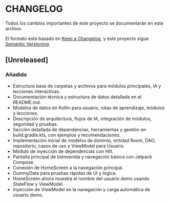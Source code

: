 # CHANGELOG

Todos los cambios importantes de este proyecto se documentarán en este archivo.

El formato está basado en [Keep a Changelog](https://keepachangelog.com/es/1.0.0/), y este proyecto sigue [Semantic Versioning](https://semver.org/lang/es/).

## [Unreleased]
### Añadido
- Estructura base de carpetas y archivos para módulos principales, IA y lecciones interactivas.
- Documentación técnica y estructura de datos detallada en el README.md.
- Modelos de datos en Kotlin para usuario, rutas de aprendizaje, módulos y lecciones.
- Descripción de arquitectura, flujos de IA, integración de módulos, seguridad y pruebas.
- Sección detallada de dependencias, herramientas y gestión en build.gradle.kts, con ejemplos y recomendaciones.
- Implementación inicial de modelos de dominio, entidad Room, DAO, repositorio, casos de uso y ViewModel para Usuario.
- Módulo de inyección de dependencias con Hilt.
- Pantalla principal de bienvenida y navegación básica con Jetpack Compose.
- Conexión de HomeScreen a la navegación principal.
- DummyData para pruebas rápidas de UI y lógica.
- HomeScreen ahora muestra el nombre del usuario demo usando StateFlow y ViewModel.
- Inyección de ViewModel en la navegación y carga automática de usuario demo.
